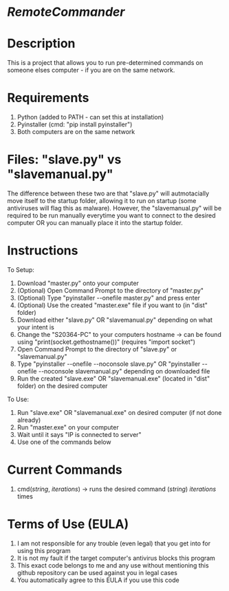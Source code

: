 # _RemoteCommander_

# Description

This is a project that allows you to run pre-determined commands on someone elses computer - if you are on the same network.

# Requirements
1. Python (added to PATH - can set this at installation)
2. Pyinstaller (cmd: "pip install pyinstaller")
3. Both computers are on the same network

# Files: "slave.py" vs "slavemanual.py"
The difference between these two are that "slave.py" will autmotacially move itself to the startup folder, allowing it to run on startup (some antiviruses will flag this as malware). However, the "slavemanual.py" will be required to be run manually everytime you want to connect to the desired computer OR you can manually place it into the startup folder.

# Instructions

To Setup:
1. Download "master.py" onto your computer
2. (Optional) Open Command Prompt to the directory of "master.py"
3. (Optional) Type "pyinstaller --onefile master.py" and press enter
4. (Optional) Use the created "master.exe" file if you want to (in "dist" folder)
5. Download either "slave.py" OR "slavemanual.py" depending on what your intent is
6. Change the "S20364-PC" to your computers hostname -> can be found using "print(socket.gethostname())" (requires "import socket")
7. Open Command Prompt to the directory of "slave.py" or "slavemanual.py"
8. Type "pyinstaller --onefile --noconsole slave.py" OR "pyinstaller --onefile --noconsole slavemanual.py" depending on downloaded file
9. Run the created "slave.exe" OR "slavemanual.exe" (located in "dist" folder) on the desired computer

To Use:
1. Run "slave.exe" OR "slavemanual.exe" on desired computer (if not done already)
2. Run "master.exe" on your computer
3. Wait until it says "IP is connected to server"
4. Use one of the commands below

# Current Commands

1. cmd(_string_, _iterations_) -> runs the desired command (_string_) _iterations_ times

# Terms of Use (EULA)
1. I am not responsible for any trouble (even legal) that you get into for using this program
2. It is not my fault if the target computer's antivirus blocks this program
3. This exact code belongs to me and any use without mentioning this github repository can be used against you in legal cases
4. You automatically agree to this EULA if you use this code
